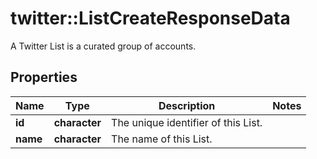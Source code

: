 # twitter::ListCreateResponseData

A Twitter List is a curated group of accounts.

## Properties
Name | Type | Description | Notes
------------ | ------------- | ------------- | -------------
**id** | **character** | The unique identifier of this List. | 
**name** | **character** | The name of this List. | 


